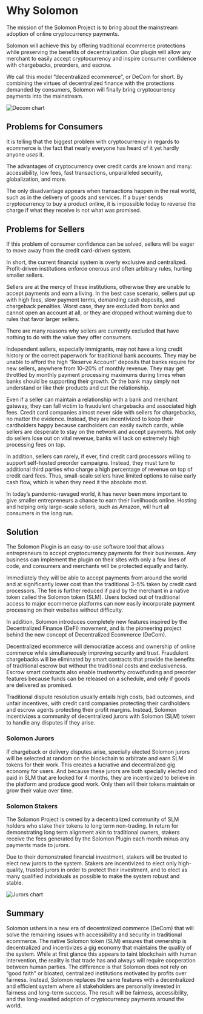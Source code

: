 # Why Solomon

The mission of the Solomon Project is to bring about the mainstream adoption of online cryptocurrency payments.

Solomon will achieve this by offering traditional ecommerce protections while preserving the benefits of decentralization. Our plugin
will allow any merchant to easily accept cryptocurrency and inspire consumer confidence with chargebacks, preorders, and escrow.

We call this model “decentralized ecommerce”, or DeCom for short. By combining the virtues of decentralized finance with the protections
demanded by consumers, Solomon will finally bring cryptocurrency payments into the mainstream.

![Decom chart](/images/decom.png "Decom chart")

## Problems for Consumers

It is telling that the biggest problem with cryptocurrency in regards to ecommerce is the fact that nearly everyone has heard of it yet
hardly anyone *uses* it.

The advantages of cryptocurrency over credit cards are known and many: accessibility, low fees, fast transactions, unparalleled security,
globalization, and more.

The only disadvantage appears when transactions happen in the real world, such as in the delivery of goods and services. If a buyer sends
cryptocurrency to buy a product online, it is impossible today to reverse the charge if what they receive is not what was promised.

## Problems for Sellers

If this problem of consumer confidence can be solved, sellers will be eager to move away from the credit card-driven system.

In short, the current financial system is overly exclusive and centralized. Profit-driven institutions enforce onerous and often arbitrary
rules, hurting smaller sellers.

Sellers are at the mercy of these institutions, otherwise they are unable to accept payments and earn a living. In the best case scenario,
sellers put up with high fees, slow payment terms, demanding cash deposits, and chargeback penalties. Worst case, they are excluded from
banks and cannot open an account at all, or they are dropped without warning due to rules that favor larger sellers.

There are many reasons why sellers are currently excluded that have nothing to do with the value they offer consumers.

Independent sellers, especially immigrants, may not have a long credit history or the correct paperwork for traditional bank accounts. They
may be unable to afford the high “Reserve Account” deposits that banks require for new sellers, anywhere from 10–20% of monthly revenue.
They may get throttled by monthly payment processing maximums during times when banks should be supporting their growth. Or the bank may
simply not understand or like their products and cut the relationship.

Even if a seller can maintain a relationship with a bank and merchant gateway, they can fall victim to fraudulent chargebacks and associated high fees.
Credit card companies almost never side with sellers for chargebacks, no matter the evidence. Instead, they are incentivized to keep their
cardholders happy because cardholders can easily switch cards, while sellers are desperate to stay on the network and accept payments. Not
only do sellers lose out on vital revenue, banks will tack on extremely high processing fees on top.

In addition, sellers can rarely, if ever, find credit card processors willing to support self-hosted preorder campaigns. Instead, they must
turn to additional third parties who charge a high percentage of revenue on top of credit card fees. Thus, small-scale sellers have limited
options to raise early cash flow, which is when they need it the absolute most.

In today’s pandemic-ravaged world, it has never been more important to give smaller entrepreneurs a chance to earn their livelihoods online.
Hosting and helping only large-scale sellers, such as Amazon, will hurt all consumers in the long run.

## Solution

The Solomon Plugin is an easy-to-use software tool that allows entrepreneurs to accept cryptocurrency payments for their businesses. Any
business can implement the plugin on their sites with only a few lines of code, and consumers and merchants will be protected equally and
fairly.

Immediately they will be able to accept payments from around the world and at significantly lower cost than the traditional 3–5% taken by
credit card processors. The fee is further reduced if paid by the merchant in a native token called the Solomon token (SLM). Users locked
out of traditional access to major ecommerce platforms can now easily incorporate payment processing on their websites without difficulty.

In addition, Solomon introduces completely new features inspired by the Decentralized Finance (DeFi) movement, and is the pioneering project
behind the new concept of Decentralized Ecommerce (DeCom).

Decentralized ecommerce will democratize access and ownership of online commerce while simultaneously improving security and trust.
Fraudulent chargebacks will be eliminated by smart contracts that provide the benefits of traditional escrow but without the traditional
costs and exclusiveness. Escrow smart contracts also enable trustworthy crowdfunding and preorder features because funds can be released on
a schedule, and only if goods are delivered as promised.

Traditional dispute resolution usually entails high costs, bad outcomes, and unfair incentives, with credit card companies protecting their
cardholders and escrow agents protecting their profit margins. Instead, Solomon incentivizes a community of decentralized jurors with
Solomon (SLM) token to handle any disputes if they arise.

### Solomon Jurors

If chargeback or delivery disputes arise, specially elected Solomon jurors will be selected at random on the blockchain to arbitrate and
earn SLM tokens for their work. This creates a lucrative and decentralized gig economy for users. And because these jurors are both
specially elected and paid in SLM that are locked for 4 months, they are incentivized to believe in the platform and produce good work. Only
then will their tokens maintain or grow their value over time.

### Solomon Stakers

The Solomon Project is owned by a decentralized community of SLM holders who stake their tokens to long term non-trading. In return for
demonstrating long term alignment akin to traditional owners, stakers receive the fees generated by the Solomon Plugin each month minus any
payments made to jurors.

Due to their demonstrated financial investment, stakers will be trusted to elect new jurors to the system. Stakers are incentivized to elect
only high-quality, trusted jurors in order to protect their investment, and to elect as many qualified individuals as possible to make the
system robust and stable.

![Jurors chart](/images/jurors.png "Jurors chart")

## Summary

Solomon ushers in a new era of decentralized commerce (DeCom) that will solve the remaining issues with accessibility and security in traditional ecommerce. The native Solomon token (SLM) ensures that ownership is decentralized and incentivizes a gig economy that maintains the quality of the system.
While at first glance this appears to taint blockchain with human intervention, the reality is that trade has and always will require cooperation between human parties. The difference is that Solomon does not rely on “good faith” or bloated, centralized institutions motivated by profits over fairness.
Instead, Solomon replaces the same features with a decentralized and efficient system where all stakeholders are personally invested in fairness and long-term success. The result will be fairness, accessibility, and the long-awaited adoption of cryptocurrency payments around the world.
